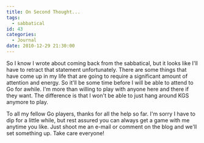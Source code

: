 ```yaml
---
title: On Second Thought...
tags:
  - sabbatical
id: 43
categories:
  - Journal
date: 2010-12-29 21:30:00
---
```


<div style="clear: both; text-align: left;">

So I know I wrote about coming back from the sabbatical, but it looks like I'll have to retract that statement unfortunately. There are some things that have come up in my life that are going to require a significant amount of attention and energy. So it'll be some time before I will be able to attend to Go for awhile. I'm more than willing to play with anyone here and there if they want. The difference is that I won't be able to just hang around KGS anymore to play.

To all my fellow Go players, thanks for all the help so far. I'm sorry I have to dip for a little while, but rest assured you can always get a game with me anytime you like. Just shoot me an e-mail or comment on the blog and we'll set something up. Take care everyone!

</div>